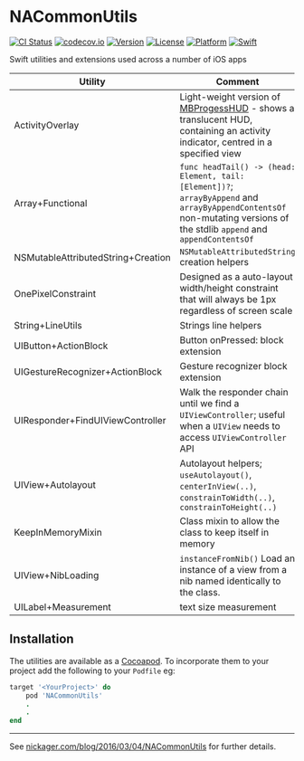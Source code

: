 # NACommonUtils


[![CI Status](http://img.shields.io/travis/NickAger/NACommonUtils.svg?style=flat)](https://travis-ci.org/NickAger/NACommonUtils)
[![codecov.io](https://codecov.io/github/NickAger/NACommonUtils/coverage.svg?branch=master)](https://codecov.io/github/NickAger/NACommonUtils?branch=master)
[![Version](https://img.shields.io/cocoapods/v/NACommonUtils.svg?style=flat)](http://cocoapods.org/pods/NACommonUtils)
[![License](https://img.shields.io/cocoapods/l/NACommonUtils.svg?style=flat)](http://cocoapods.org/pods/NACommonUtils)
[![Platform](https://img.shields.io/cocoapods/p/NACommonUtils.svg?style=flat)](http://cocoapods.org/pods/NACommonUtils)
[![Swift][swift-badge]][swift-url]

Swift utilities and extensions used across a number of iOS apps

| Utility | Comment|
|---------|--------|
|ActivityOverlay|Light-weight version of [MBProgessHUD](https://github.com/jdg/MBProgressHUD) - shows a translucent HUD, containing an activity indicator, centred in a specified view|
|Array+Functional|`func headTail() -> (head: Element, tail: [Element])?`; `arrayByAppend` and `arrayByAppendContentsOf` non-mutating versions of the stdlib `append` and `appendContentsOf` |
|NSMutableAttributedString+Creation|`NSMutableAttributedString` creation helpers|
|OnePixelConstraint|Designed as a auto-layout width/height constraint that will always be 1px regardless of screen scale|
|String+LineUtils|Strings line helpers|
|UIButton+ActionBlock|Button onPressed: block extension|
|UIGestureRecognizer+ActionBlock|Gesture recognizer block extension|
|UIResponder+FindUIViewController|Walk the responder chain until we find a `UIViewController`; useful when a `UIView` needs to access `UIViewController` API|
|UIView+Autolayout|Autolayout helpers; `useAutolayout()`, `centerInView(..)`, `constrainToWidth(..)`, `constrainToHeight(..) `|
|KeepInMemoryMixin|Class mixin to allow the class to keep itself in memory|
|UIView+NibLoading|`instanceFromNib()` Load an instance of a view from a nib named identically to the class.|
|UILabel+Measurement|text size measurement|

## Installation

The utilities are available as a [Cocoapod](https://cocoapods.org). To incorporate them to your project add the following to your `Podfile` eg:

```ruby
target '<YourProject>' do
    pod 'NACommonUtils'
    .
    .
end
```

---

See [nickager.com/blog/2016/03/04/NACommonUtils](http://nickager.com/blog/2016/03/04/NACommonUtils) for further details.

[swift-badge]: https://img.shields.io/badge/Swift-3.0-orange.svg?style=flat
[swift-url]: https://swift.org
